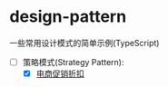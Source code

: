 # design-pattern
一些常用设计模式的简单示例(TypeScript)

- [ ] 策略模式(Strategy Pattern):
  - [x] [电商促销折扣](./examples/strategy-pattern/discount.ts)
